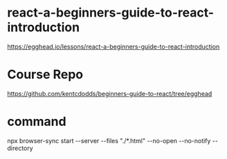 # react-a-beginners-guide-to-react-introduction
https://egghead.io/lessons/react-a-beginners-guide-to-react-introduction

# Course Repo
https://github.com/kentcdodds/beginners-guide-to-react/tree/egghead

# command
npx browser-sync start --server --files "./*.html" --no-open --no-notify --directory
